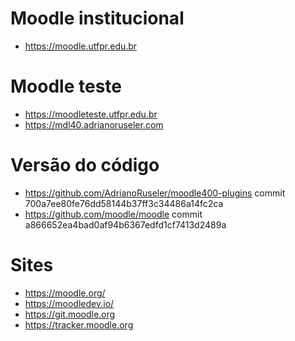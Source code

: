 # Moodle institucional
* https://moodle.utfpr.edu.br

# Moodle teste
* https://moodleteste.utfpr.edu.br
* https://mdl40.adrianoruseler.com

# Versão do código
* https://github.com/AdrianoRuseler/moodle400-plugins
commit 700a7ee80fe76dd58144b37ff3c34486a14fc2ca
* https://github.com/moodle/moodle
commit a866652ea4bad0af94b6367edfd1cf7413d2489a


# Sites
* https://moodle.org/
* https://moodledev.io/
* https://git.moodle.org
* https://tracker.moodle.org
